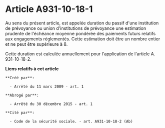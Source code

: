 # Article A931-10-18-1

Au sens du présent article, est appelée duration du passif d'une institution de prévoyance ou union d'institutions de
prévoyance une estimation prudente de l'échéance moyenne pondérée des paiements futurs relatifs aux engagements réglementés.
Cette estimation doit être un nombre entier et ne peut être supérieure à 8. 

Cette duration est calculée annuellement pour l'application de l'article A. 931-10-18-2.

**Liens relatifs à cet article**

	**Créé par**:

	  - Arrêté du 11 mars 2009 - art. 1

	**Abrogé par**:

	  - Arrêté du 30 décembre 2015 - art. 1

	**Cité par**:

	  - Code de la sécurité sociale. - art. A931-10-18-2 (Ab)
